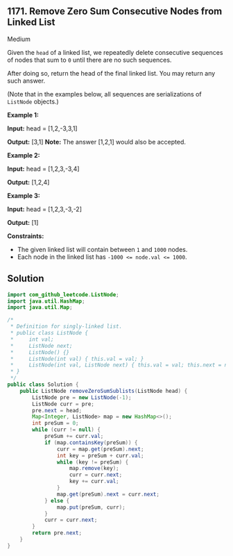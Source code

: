 ## 1171\. Remove Zero Sum Consecutive Nodes from Linked List

Medium

Given the `head` of a linked list, we repeatedly delete consecutive sequences of nodes that sum to `0` until there are no such sequences.

After doing so, return the head of the final linked list. You may return any such answer.

(Note that in the examples below, all sequences are serializations of `ListNode` objects.)

**Example 1:**

**Input:** head = [1,2,-3,3,1]

**Output:** [3,1] **Note:** The answer [1,2,1] would also be accepted.

**Example 2:**

**Input:** head = [1,2,3,-3,4]

**Output:** [1,2,4]

**Example 3:**

**Input:** head = [1,2,3,-3,-2]

**Output:** [1]

**Constraints:**

*   The given linked list will contain between `1` and `1000` nodes.
*   Each node in the linked list has `-1000 <= node.val <= 1000`.

## Solution

```java
import com_github_leetcode.ListNode;
import java.util.HashMap;
import java.util.Map;

/*
 * Definition for singly-linked list.
 * public class ListNode {
 *     int val;
 *     ListNode next;
 *     ListNode() {}
 *     ListNode(int val) { this.val = val; }
 *     ListNode(int val, ListNode next) { this.val = val; this.next = next; }
 * }
 */
public class Solution {
    public ListNode removeZeroSumSublists(ListNode head) {
        ListNode pre = new ListNode(-1);
        ListNode curr = pre;
        pre.next = head;
        Map<Integer, ListNode> map = new HashMap<>();
        int preSum = 0;
        while (curr != null) {
            preSum += curr.val;
            if (map.containsKey(preSum)) {
                curr = map.get(preSum).next;
                int key = preSum + curr.val;
                while (key != preSum) {
                    map.remove(key);
                    curr = curr.next;
                    key += curr.val;
                }
                map.get(preSum).next = curr.next;
            } else {
                map.put(preSum, curr);
            }
            curr = curr.next;
        }
        return pre.next;
    }
}
```